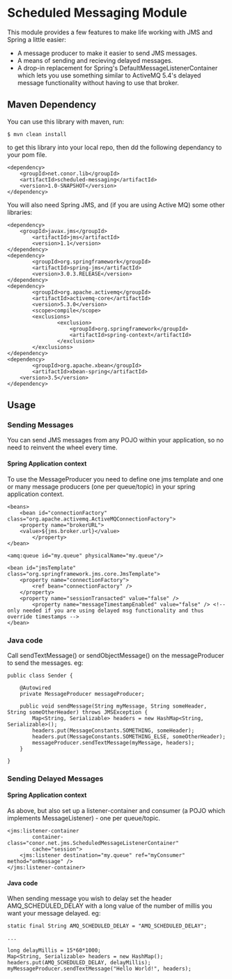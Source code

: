 Scheduled Messaging Module
==========================

This module provides a few features to make life working with JMS and Spring a little easier:

* A message producer to make it easier to send JMS messages.
* A means of sending and recieving delayed messages.
* A drop-in replacement for Spring's DefaultMessageListenerContainer which lets you use something similar to ActiveMQ 5.4's delayed message functionality without having to use that broker.

Maven Dependency
-----------------

You can use this library with maven, run:

	$ mvn clean install

to get this library into your local repo, then dd the following dependancy to your pom file.

	<dependency>
		<groupId>net.conor.lib</groupId>
		<artifactId>scheduled-messaging</artifactId>
		<version>1.0-SNAPSHOT</version>
	</dependency>

You will also need Spring JMS, and (if you are using Active MQ) some other libraries:
	
	<dependency>
		<groupId>javax.jms</groupId>
        	<artifactId>jms</artifactId>
        	<version>1.1</version>
	</dependency>
	<dependency>
        	<groupId>org.springframework</groupId>
        	<artifactId>spring-jms</artifactId>
        	<version>3.0.3.RELEASE</version>
	</dependency>
	<dependency>
        	<groupId>org.apache.activemq</groupId>
        	<artifactId>activemq-core</artifactId>
        	<version>5.3.0</version>
        	<scope>compile</scope>
       		<exclusions>
            		<exclusion>
                		<groupId>org.springframework</groupId>
                		<artifactId>spring-context</artifactId>
            		</exclusion>
        	</exclusions>
	</dependency>
	<dependency>
        	<groupId>org.apache.xbean</groupId>
        	<artifactId>xbean-spring</artifactId>
        <version>3.5</version>
	</dependency>


Usage
-----

### Sending Messages

You can send JMS messages from any POJO within your application, so no need to reinvent the wheel every time.

#### Spring Application context

To use the MessageProducer  you need to define one jms template and one or many message producers (one per queue/topic) in your spring application context.

	<beans>
		<bean id="connectionFactory" class="org.apache.activemq.ActiveMQConnectionFactory">
		<property name="brokerURL">
		<value>${jms.broker.url}</value>
     		</property>	
	</bean>

   	<amq:queue id="my.queue" physicalName="my.queue"/>

   	<bean id="jmsTemplate" class="org.springframework.jms.core.JmsTemplate">
		<property name="connectionFactory">
			<ref bean="connectionFactory" />
		</property>
		<property name="sessionTransacted" value="false" />
        	<property name="messageTimestampEnabled" value="false" /> <!-- only needed if you are using delayed msg functionality and thus override timestamps -->
   	</bean>

   <bean id="messageProducer" name="messageProducer" class="net.conor.jms.MessageProducer">
	<property name="jmsTemplate" ref="jmsTemplate"/>
	<property name="destination" ref="my.queue" />
   </bean>
</beans>

### Java code

Call sendTextMessage() or sendObjectMessage() on the messageProducer to send the messages. eg:


	public class Sender {

    	@Autowired
    	private MessageProducer messageProducer;

     	public void sendMessage(String myMessage, String someHeader, String someOtherHeader) throws JMSException {
        	Map<String, Serializable> headers = new HashMap<String, Serializable>();
        	headers.put(MessageConstants.SOMETHING, someHeader);
        	headers.put(MessageConstants.SOMETHING_ELSE, someOtherHeader);
        	messageProducer.sendTextMessage(myMessage, headers);
    	}

	}


### Sending Delayed Messages


#### Spring Application context

As above, but also set up a listener-container and consumer (a POJO which implements MessageListener) - one per queue/topic.

    <jms:listener-container
            container-class="conor.net.jms.ScheduledMessageListenerContainer"
            cache="session">
        <jms:listener destination="my.queue" ref="myConsumer" method="onMessage" />
    </jms:listener-container>

#### Java code

When sending message you wish to delay set the header AMQ_SCHEDULED_DELAY with a long value of the number of millis you want your message delayed. eg:

	static final String AMQ_SCHEDULED_DELAY = "AMQ_SCHEDULED_DELAY";

	...

	long delayMillis = 15*60*1000;
	Map<String, Serializable> headers = new HashMap();
	headers.put(AMQ_SCHEDULED_DELAY, delayMillis);
	myMessageProducer.sendTextMessage("Hello World!", headers);

